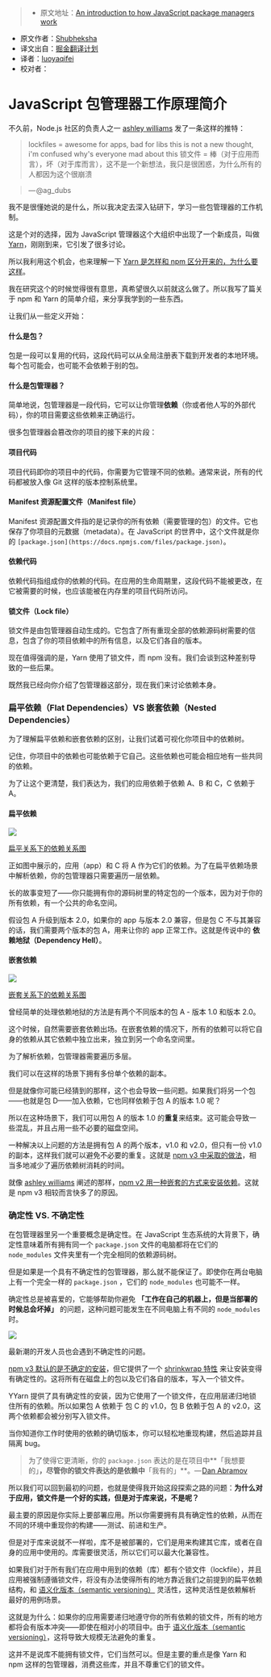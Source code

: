 > * 原文地址：[An introduction to how JavaScript package managers work](https://medium.freecodecamp.com/javascript-package-managers-101-9afd926add0a#.746vwi3oh)
* 原文作者：[Shubheksha](https://medium.freecodecamp.com/@shubheksha)
* 译文出自：[掘金翻译计划](https://github.com/xitu/gold-miner)
* 译者：[luoyaqifei](http://www.zengmingxia.com)
* 校对者：

# JavaScript 包管理器工作原理简介


不久前，Node.js 社区的负责人之一 [ashley williams](https://medium.com/u/1978eb600702) 发了一条这样的推特：

>lockfiles = awesome for apps, bad for libs this is not a new thought, i'm confused why's everyone mad about this
锁文件 = 棒（对于应用而言），坏（对于库而言），这不是一个新想法，我只是很困惑，为什么所有的人都因为这个很崩溃

 >— @ag_dubs



我不是很懂她说的是什么，所以我决定去深入钻研下，学习一些包管理器的工作机制。

这是个对的选择，因为 JavaScript 管理器这个大组织中出现了一个新成员，叫做 [Yarn](https://yarnpkg.com/)，刚刚到来，它引发了很多讨论。

所以我利用这个机会，也来理解一下 [Yarn 是怎样和 npm 区分开来的，为什么要这样](https://code.facebook.com/posts/1840075619545360/yarn-a-new-package-manager-for-javascript/)。

我在研究这个的时候觉得很有意思，真希望很久以前就这么做了。所以我写了篇关于 npm 和 Yarn 的简单介绍，来分享我学到的一些东西。

让我们从一些定义开始：

#### 什么是包？

包是一段可以复用的代码，这段代码可以从全局注册表下载到开发者的本地环境。每个包可能会，也可能不会依赖于别的包。

#### **什么是包管理器？**

简单地说，包管理器是一段代码，它可以让你管理**依赖**（你或者他人写的外部代码），你的项目需要这些依赖来正确运行。

很多包管理器会篡改你的项目的接下来的片段：

#### **项目代码**

项目代码即你的项目中的代码，你需要为它管理不同的依赖。通常来说，所有的代码都被放入像 Git 这样的版本控制系统里。

#### **Manifest 资源配置文件（Manifest file）**

Manifest 资源配置文件指的是记录你的所有依赖（需要管理的包）的文件。它也保存了你项目的元数据（metadata）。在 JavaScript 的世界中，这个文件就是你的 `[package.json](https://docs.npmjs.com/files/package.json)`。

#### **依赖代码**

依赖代码指组成你的依赖的代码。在应用的生命周期里，这段代码不能被更改，在它被需要的时候，也应该能被在内存里的项目代码所访问。

#### **锁文件（Lock file）**

锁文件是由包管理器自动生成的。它包含了所有重现全部的依赖源码树需要的信息，包含了你的项目依赖中的所有信息，以及它们各自的版本。

现在值得强调的是，Yarn 使用了锁文件，而 npm 没有。我们会谈到这种差别导致的一些后果。

既然我已经向你介绍了包管理器这部分，现在我们来讨论依赖本身。

### 扁平依赖（Flat Dependencies）VS 嵌套依赖（Nested Dependencies）

为了理解扁平依赖和嵌套依赖的区别，让我们试着可视化你项目中的依赖树。

记住，你项目中的依赖也可能依赖于它自己。这些依赖也可能会相应地有一些共同的依赖。

为了让这个更清楚，我们表达为，我们的应用依赖于依赖 A、B 和 C，C 依赖于 A。

#### **扁平依赖**









![](https://cdn-images-1.medium.com/max/1600/1*QFSdXpqBdeuJIJDzr0KfZg.png)



[扁平关系下的依赖关系图](http://maxogden.com/nested-dependencies.html)



正如图中展示的，应用（app）和 C 将 A 作为它们的依赖。为了在扁平依赖场景中解析依赖，你的包管理器只需要遍历一层依赖。

长的故事变短了——你只能拥有你的源码树里的特定包的一个版本，因为对于你的所有依赖，有一个公共的命名空间。

假设包 A 升级到版本 2.0，如果你的 app 与版本 2.0 兼容，但是包 C 不与其兼容的话，我们需要两个版本的包 A，用来让你的 app 正常工作。这就是传说中的 **依赖地狱（Dependency Hell）**。

#### **嵌套依赖**









![](https://cdn-images-1.medium.com/max/1600/1*GWq1l9Mxe0k7teuJCIOlYw.png)



[嵌套关系下的依赖关系图](http://maxogden.com/nested-dependencies.html)



曾经简单的处理依赖地狱的方法是有两个不同版本的包 A - 版本 1.0 和版本 2.0。

这个时候，自然需要嵌套依赖出场。在嵌套依赖的情况下，所有的依赖可以将它自身的依赖从其它依赖中独立出来，独立到另一个命名空间里。

为了解析依赖，包管理器需要遍历多层。

我们可以在这样的场景下拥有多份单个依赖的副本。

但是就像你可能已经猜到的那样，这个也会导致一些问题。如果我们将另一个包——也就是包 D——加入依赖，它也同样依赖于包 A 的版本 1.0 呢？

所以在这种场景下，我们可以用包 A 的版本 1.0 的**重复**来结束。这可能会导致一些混乱，并且占用一些不必要的磁盘空间。

一种解决以上问题的方法是拥有包 A 的两个版本，v1.0 和 v2.0，但只有一份 v1.0 的副本，这样我们就可以避免不必要的重复。这就是 [npm v3 中采取的做法](https://docs.npmjs.com/how-npm-works/npm3-dupe)，相当多地减少了遍历依赖树消耗的时间。

就像 [ashley williams](https://medium.com/u/1978eb600702) 阐述的那样，[npm v2 用一种嵌套的方式来安装依赖](https://docs.npmjs.com/how-npm-works/npm2)。这就是 npm v3 相较而言快多了的原因。

### **确定性 VS. 不确定性**

在包管理器里另一个重要概念是确定性。在 JavaScript 生态系统的大背景下，确定性意味着所有拥有同一个 `package.json` 文件的电脑都将在它们的 `node_modules` 文件夹里有一个完全相同的依赖源码树。

但是如果是一个具有不确定性的包管理器，那么就不能保证了。即使你在两台电脑上有一个完全一样的 `package.json` ，它们的 `node_modules` 也可能不一样。

确定性总是被喜爱的，它能够帮助你避免 **「工作在自己的机器上，但是当部署的时候总会坏掉」** 的问题，这种问题可能发生在不同电脑上有不同的 `node_modules` 时。









![](https://cdn-images-1.medium.com/max/1600/1*i4QK4sSGX7Q4RRgOytkSuw.jpeg)



最新潮的开发人员也会遇到不确定性的问题。



[npm v3 默认的是不确定的安装](https://docs.npmjs.com/how-npm-works/npm3-nondet)，但它提供了一个 [shrinkwrap 特性](https://docs.npmjs.com/cli/shrinkwrap) 来让安装变得有确定性的。这将所有在磁盘上的包以及它们各自的版本，写入一个锁文件。

YYarn 提供了具有确定性的安装，因为它使用了一个锁文件，在应用层递归地锁住所有的依赖。所以如果包 A 依赖于 包 C 的 v1.0，包 B 依赖于包 A 的 v2.0，这两个依赖都会被分别写入锁文件。

当你知道你工作时使用的依赖的确切版本，你可以轻松地重现构建，然后追踪并且隔离 bug。

> 为了使得它更清晰，你的 `package.json` 表达的是在项目中**「我想要的」**，尽管你的锁文件表达的是依赖中**「我有的」**。— [Dan Abramov](https://medium.com/u/a3a8af6addc1)

所以我们可以回到最初的问题，也就是使得我开始这段探索之路的问题：**为什么对于应用，锁文件是一个好的实践，但是对于库来说，不是呢？**

最主要的原因是你实际上要部署应用。所以你需要拥有具有确定性的依赖，从而在不同的环境中重现你的构建——测试、前进和生产。

但是对于库来说就不一样啦，库不是被部署的，它们是用来构建其它库，或者在自身的应用中使用的。库需要很灵活，所以它们可以最大化兼容性。

如果我们对于所有我们在应用中用到的依赖（库）都有个锁文件（lockfile），并且应用被强制遵循锁文件，将没有办法使得所有的地方靠近我们之前提到的扁平依赖结构，和 [语义化版本（semantic versioning）](http://semver.org/) 灵活性，这种灵活性是依赖解析最好的用例场景。

这就是为什么：如果你的应用需要递归地遵守你的所有依赖的锁文件，所有的地方都将会有版本冲突——即使在相对小的项目中。由于 [语义化版本（semantic versioning）](https://docs.npmjs.com/getting-started/semantic-versioning)，这将导致大规模无法避免的重复。

这并不是说库不能拥有锁文件，它们当然可以。但是主要的重点是像 Yarn 和 npm 这样的包管理器，消费这些库，并且不尊重它们的锁文件。
